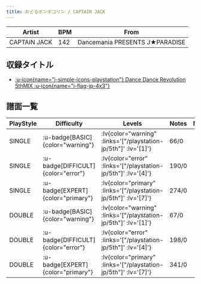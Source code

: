 ```yaml
---
title: おどるポンポコリン / CAPTAIN JACK
---
```


|Artist|BPM|From|
|------|---|----|
|CAPTAIN JACK|142|Dancemania PRESENTS J★PARADISE|

## 収録タイトル

- [ :u-icon{name="i-simple-icons-playstation"} Dance Dance Revolution 5thMIX :u-icon{name="i-flag-jp-4x3"} ](/playstation-jp/5th)

## 譜面一覧

|PlayStyle|Difficulty|Levels|Notes|Movie|
|---------|----------|------|-----|-----|
|SINGLE| :u-badge[BASIC]{color="warning"} | :lv{color="warning" :links='["/playstation-jp/5th"]' :lv='[1]'} |66/0||
|SINGLE| :u-badge[DIFFICULT]{color="error"} | :lv{color="error" :links='["/playstation-jp/5th"]' :lv='[4]'} |190/0||
|SINGLE| :u-badge[EXPERT]{color="primary"} | :lv{color="primary" :links='["/playstation-jp/5th"]' :lv='[7]'} |274/0||
|DOUBLE| :u-badge[BASIC]{color="warning"} | :lv{color="warning" :links='["/playstation-jp/5th"]' :lv='[1]'} |67/0||
|DOUBLE| :u-badge[DIFFICULT]{color="error"} | :lv{color="error" :links='["/playstation-jp/5th"]' :lv='[4]'} |198/0||
|DOUBLE| :u-badge[EXPERT]{color="primary"} | :lv{color="primary" :links='["/playstation-jp/5th"]' :lv='[7]'} |341/0||
